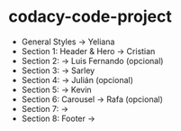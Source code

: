 # codacy-code-project

- General Styles -> Yeliana
- Section 1: Header & Hero -> Cristian
- Section 2: -> Luis Fernando (opcional)
- Section 3: -> Sarley 
- Section 4: -> Julián (opcional)
- Section 5: -> Kevin
- Section 6: Carousel -> Rafa (opcional)
- Section 7: -> 
- Section 8: Footer ->
